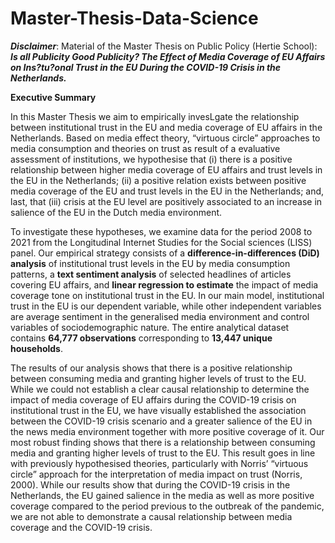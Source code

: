 # Master-Thesis-Data-Science 

_**Disclaimer**_: Material of the Master Thesis on Public Policy (Hertie School): _**Is all Publicity Good Publicity? The Effect of Media Coverage of EU Affairs on Ins?tu?onal Trust in the EU During the COVID-19 Crisis in the Netherlands.**_

**Executive Summary**

In this Master Thesis we aim to empirically invesLgate the relationship between institutional trust in the EU and media coverage of EU affairs in the Netherlands. Based on media effect theory, “virtuous circle” approaches to media consumption and theories on trust as result of a evaluative assessment of institutions, we hypothesise that (i) there is a positive relationship between higher media coverage of EU affairs and trust levels in the EU in the Netherlands; (ii) a positive relation exists between positive media coverage of the EU and trust levels in the EU in the Netherlands; and, last, that (iii) crisis at the EU level are positively associated to an increase in salience of the EU in the Dutch media environment.

To investigate these hypotheses, we examine data for the period 2008 to 2021 from the Longitudinal Internet Studies for the Social sciences (LISS) panel. Our empirical strategy consists of a **difference-in-differences (DiD) analysis** of institutional trust levels in the EU by media consumption patterns, a **text sentiment analysis** of selected headlines of articles covering EU affairs, and **linear regression to estimate** the impact of media coverage tone on institutional trust in the EU. In our main model, institutional trust in the EU is our dependent variable, while other independent variables are average sentiment in the generalised media environment and control variables of sociodemographic nature. The entire analytical dataset contains **64,777 observations** corresponding to **13,447 unique households**.

The results of our analysis shows that there is a positive relationship between consuming media and granting higher levels of trust to the EU. While we could not establish a clear causal relationship to determine the impact of media coverage of EU affairs during the COVID-19 crisis on institutional trust in the EU, we have visually established the association between the COVID-19 crisis scenario and a greater salience of the EU in the news media environment together with more positive coverage of it. Our most robust finding shows that there is a relationship between consuming media and granting higher levels of trust to the EU. This result goes in line with previously hypothesised theories, particularly with Norris’ “virtuous circle” approach for the interpretation of media impact on trust (Norris, 2000). While our results show that during the COVID-19 crisis in the Netherlands, the EU gained salience in the media as well as more positive coverage compared to the period previous to the outbreak of the pandemic, we are not able to demonstrate a causal relationship between media coverage and the COVID-19 crisis.
